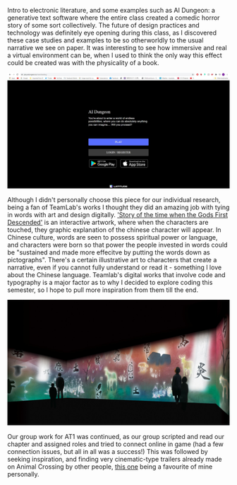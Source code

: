 Intro to electronic literature, and some examples such as AI Dungeon: a generative text software where the entire class created a comedic horror story of some sort collectively. The future of design practices and technology was definitely eye opening during this class, as I discovered these case studies and examples to be so otherworldly to the usual narrative we see on paper. It was interesting to see how immersive and real a virtual environment can be, when I used to think the only way this effect could be created was with the physicality of a book. 

<img src="ai dungeon.JPG">

Although I didn't personally choose this piece for our individual research, being a fan of TeamLab's works I thought they did an amazing job with tying in words with art and design digitally. ['Story of the time when the Gods First Descended'](https://www.teamlab.art/w/gods1stdescended/) is an interactive artwork, where when the characters are touched, they graphic explanation of the chinese character will appear. In Chinese culture, words are seen to possess spiritual power or language, and characters were born so that power the people invested in words could be "sustained and made more effecitve by putting the words down as pictographs". There's a certain illustrative art to characters that create a narrative, even if you cannot fully understand or read it - something I love about the Chinese language. Teamlab's digital works that involve code and typography is a major factor as to why I decided to explore coding this semester, so I hope to pull more inspiration from them till the end. 

<img src="teamlab.jpg">

Our group work for AT1 was continued, as our group scripted and read our chapter and assigned roles and tried to connect online in game (had a few connection issues, but all in all was a success!) This was followed by seeking inspiration, and finding very cinematic-type trailers already made on Animal Crossing by other people, [this one](https://www.youtube.com/watch?v=bVx3Xp9OVE8&ab_channel=EvilImp) being a favourite of mine personally. 

